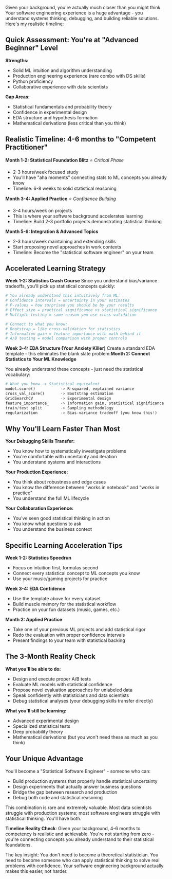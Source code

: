 Given your background, you're actually much closer than you might think. Your software engineering experience is a huge advantage - you understand systems thinking, debugging, and building reliable solutions. Here's my realistic timeline:

## Quick Assessment: You're at "Advanced Beginner" Level

**Strengths:**

- Solid ML intuition and algorithm understanding
- Production engineering experience (rare combo with DS skills)
- Python proficiency
- Collaborative experience with data scientists

**Gap Areas:**

- Statistical fundamentals and probability theory
- Confidence in experimental design
- EDA structure and hypothesis formation
- Mathematical derivations (less critical than you think)

## Realistic Timeline: 4-6 months to "Competent Practitioner"

**Month 1-2: Statistical Foundation Blitz** ⭐ _Critical Phase_

- 2-3 hours/week focused study
- You'll have "aha moments" connecting stats to ML concepts you already know
- Timeline: 6-8 weeks to solid statistical reasoning

**Month 3-4: Applied Practice** ⭐ _Confidence Building_

- 3-4 hours/week on projects
- This is where your software background accelerates learning
- Timeline: Build 2-3 portfolio projects demonstrating statistical thinking

**Month 5-6: Integration & Advanced Topics**

- 2-3 hours/week maintaining and extending skills
- Start proposing novel approaches in work contexts
- Timeline: Become the "statistical software engineer" on your team

## Accelerated Learning Strategy

**Week 1-2: Statistics Crash Course**
Since you understand bias/variance tradeoffs, you'll pick up statistical concepts quickly:

```python
# You already understand this intuitively from ML:
# Confidence intervals = uncertainty in your estimates
# P-values = how surprised you should be by your results
# Effect size = practical significance vs statistical significance
# Multiple testing = same reason you use cross-validation

# Connect to what you know:
# Bootstrap = like cross-validation for statistics
# Information gain = feature importance with math behind it
# A/B testing = model comparison with proper controls
```

**Week 3-4: EDA Structure (Your Anxiety Killer)**
Create a standard EDA template - this eliminates the blank slate problem:**Month 2: Connect Statistics to Your ML Knowledge**

You already understand these concepts - just need the statistical vocabulary:

```python
# What you know -> Statistical equivalent
model.score()           -> R-squared, explained variance
cross_val_score()       -> Bootstrap estimation
GridSearchCV            -> Experimental design
feature_importance_     -> Information gain, statistical significance
train/test split        -> Sampling methodology
regularization          -> Bias-variance tradeoff (you know this!)
```

## Why You'll Learn Faster Than Most

**Your Debugging Skills Transfer:**

- You know how to systematically investigate problems
- You're comfortable with uncertainty and iteration
- You understand systems and interactions

**Your Production Experience:**

- You think about robustness and edge cases
- You know the difference between "works in notebook" and "works in practice"
- You understand the full ML lifecycle

**Your Collaboration Experience:**

- You've seen good statistical thinking in action
- You know what questions to ask
- You understand the business context

## Specific Learning Acceleration Tips

**Week 1-2: Statistics Speedrun**

- Focus on intuition first, formulas second
- Connect every statistical concept to ML concepts you know
- Use your music/gaming projects for practice

**Week 3-4: EDA Confidence**

- Use the template above for every dataset
- Build muscle memory for the statistical workflow
- Practice on your fun datasets (music, games, etc.)

**Month 2: Applied Practice**

- Take one of your previous ML projects and add statistical rigor
- Redo the evaluation with proper confidence intervals
- Present findings to your team with statistical backing

## The 3-Month Reality Check

**What you'll be able to do:**

- Design and execute proper A/B tests
- Evaluate ML models with statistical confidence
- Propose novel evaluation approaches for unlabeled data
- Speak confidently with statisticians and data scientists
- Debug statistical analyses (your debugging skills transfer directly)

**What you'll still be learning:**

- Advanced experimental design
- Specialized statistical tests
- Deep probability theory
- Mathematical derivations (but you won't need these as much as you think)

## Your Unique Advantage

You'll become a "Statistical Software Engineer" - someone who can:

- Build production systems that properly handle statistical uncertainty
- Design experiments that actually answer business questions
- Bridge the gap between research and production
- Debug both code and statistical reasoning

This combination is rare and extremely valuable. Most data scientists struggle with production systems; most software engineers struggle with statistical thinking. You'll have both.

**Timeline Reality Check**: Given your background, 4-6 months to competency is realistic and achievable. You're not starting from zero - you're connecting concepts you already understand to their statistical foundations.

The key insight: You don't need to become a theoretical statistician. You need to become someone who can apply statistical thinking to solve real problems with confidence. Your software engineering background actually makes this easier, not harder.

